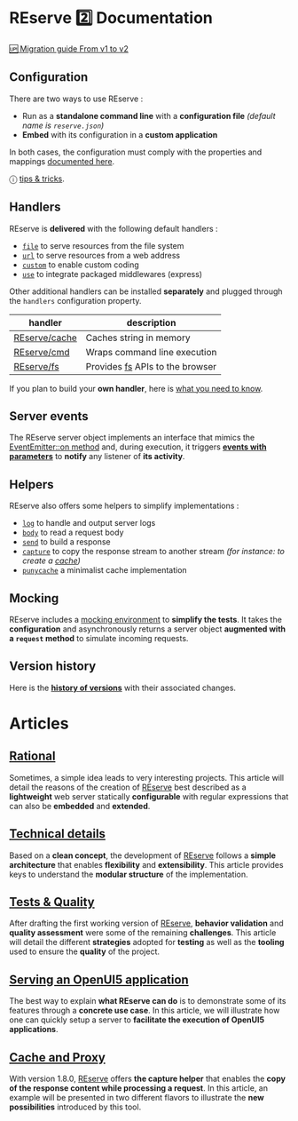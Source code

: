 # REserve 2️⃣ Documentation

[🆙 Migration guide From v1 to v2](v1_to_v2.md)

## Configuration

There are two ways to use REserve :
* Run as a **standalone command line** with a **configuration file** *(default name is `reserve.json`)*
* **Embed** with its configuration in a **custom application**

In both cases, the configuration must comply with the properties and mappings [documented here](configuration.md).

ⓘ [tips & tricks](tips-and-tricks.md). 

## Handlers

REserve is **delivered** with the following default handlers :
* [`file`](file.md) to serve resources from the file system
* [`url`](url.md) to serve resources from a web address
* [`custom`](custom.md) to enable custom coding
* [`use`](use.md) to integrate packaged middlewares (express)

Other additional handlers can be installed **separately** and plugged through the `handlers` configuration property.

| handler | description |
|---|---|
| [REserve/cache](https://www.npmjs.com/package/reserve-cache) | Caches string in memory |
| [REserve/cmd](https://www.npmjs.com/package/reserve-cmd) | Wraps command line execution |
| [REserve/fs](https://www.npmjs.com/package/reserve-fs) | Provides [fs](https://nodejs.org/api/fs.html) APIs to the browser |

If you plan to build your **own handler**, here is [what you need to know](handler.md).

## Server events

The REserve server object implements an interface that mimics the [EventEmitter::on method](https://nodejs.org/api/events.html#emitteroneventname-listener) and, during execution, it triggers [**events with parameters**](events.md) to **notify** any listener of **its activity**.

## Helpers

REserve also offers some helpers to simplify implementations :
* [`log`](log.md) to handle and output server logs
* [`body`](body.md) to read a request body
* [`send`](send.md) to build a response
* [`capture`](capture.md) to copy the response stream to another stream *(for instance: to create a [cache](cache%20and%20proxy.md))*
* [`punycache`](https://www.npmjs.com/package/punycache) a minimalist cache implementation

## Mocking

REserve includes a [mocking environment](mocking.md) to **simplify the tests**. It takes the **configuration** and asynchronously returns a server object **augmented with a `request` method** to simulate incoming requests.

## Version history

Here is the [**history of versions**](history.md) with their associated changes.

# Articles

## [Rational](rational.md)

Sometimes, a simple idea leads to very interesting projects.
This article will detail the reasons of the creation of [REserve](https://www.npmjs.com/package/reserve) best described as a **lightweight** web server statically **configurable** with regular expressions that can also be **embedded** and **extended**.

## [Technical details](technical%20details.md)

Based on a **clean concept**, the development of [REserve](https://www.npmjs.com/package/reserve) follows a **simple architecture** that enables **flexibility** and **extensibility**. This article provides keys to understand the **modular structure** of the implementation.

## [Tests & Quality](tests%20and%20quality.md)
After drafting the first working version of [REserve](https://npmjs.com/package/reserve), **behavior validation** and **quality assessment** were some of the remaining **challenges**. This article will detail the different **strategies** adopted for **testing** as well as the **tooling** used to ensure the **quality** of the project.

## [Serving an OpenUI5 application](openui5.md)

The best way to explain **what REserve can do** is to demonstrate some of its features through a **concrete use case**.
In this article, we will illustrate how one can quickly setup a server to **facilitate the execution of OpenUI5 applications**.

## [Cache and Proxy](cache%20and%20proxy.md)

With version 1.8.0, [REserve](https://www.npmjs.com/package/reserve) offers **the capture helper** that enables the **copy of the response content while processing a request**. In this article, an example will be presented in two different flavors to illustrate the **new possibilities** introduced by this tool.
